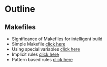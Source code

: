# Outline

## Makefiles
* Significance of Makefiles for intelligent build
* Simple Makefile [click here](tuto1)
* Using special variables [click here](tuto2)
* Implicit rules [click here](tuto3)
* Pattern based rules [click here](tuto4)

